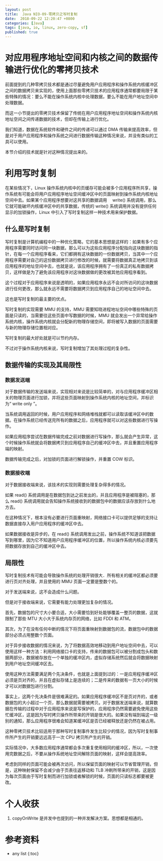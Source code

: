 ```yaml
---
layout: post
title:  Java NIO-09-零拷贝之写时复制
date:  2018-09-22 12:20:47 +0800
categories: [Java]
tags: [java, io, linux, zero-copy, sf]
published: true
---
```


# 对应用程序地址空间和内核之间的数据传输进行优化的零拷贝技术

前面提到的几种零拷贝技术都是通过尽量避免用户应用程序和操作系统内核缓冲区之间的数据拷贝来实现的，使用上面那些零拷贝技术的应用程序通常都要局限于某些特殊的情况：要么不能在操作系统内核中处理数据，要么不能在用户地址空间中处理数据。

而这一小节提出的零拷贝技术保留了传统在用户应用程序地址空间和操作系统内核地址空间之间传递数据的技术，但却在传输上进行优化。

我们知道，数据在系统软件和硬件之间的传递可以通过 DMA 传输来提高效率，但是对于用户应用程序和操作系统之间进行数据传输这种情况来说，并没有类似的工具可以使用。

本节介绍的技术就是针对这种情况提出来的。

# 利用写时复制

在某些情况下，Linux 操作系统内核中的页缓存可能会被多个应用程序所共享，操作系统有可能会将用户应用程序地址空间缓冲区中的页面映射到操作系统内核地址空间中去。如果某个应用程序想要对这共享的数据调用　 write() 系统调用，那么它就可能破坏内核缓冲区中的共享数据，传统的 write() 系统调用并没有提供任何显示的加锁操作，Linux 中引入了写时复制这样一种技术用来保护数据。

## 什么是写时复制

写时复制是计算机编程中的一种优化策略，它的基本思想是这样的：如果有多个应用程序需要同时访问同一块数据，那么可以为这些应用程序分配指向这块数据的指针，在每一个应用程序看来，它们都拥有这块数据的一份数据拷贝，当其中一个应用程序需要对自己的这份数据拷贝进行修改的时候，就需要将数据真正地拷贝到该应用程序的地址空间中去，也就是说，该应用程序拥有了一份真正的私有数据拷贝，这样做是为了避免该应用程序对这块数据做的更改被其他应用程序看到。

这个过程对于应用程序来说是透明的，如果应用程序永远不会对所访问的这块数据进行任何更改，那么就永远不需要将数据拷贝到应用程序自己的地址空间中去。

这也是写时复制的最主要的优点。

写时复制的实现需要 MMU 的支持，MMU 需要知晓进程地址空间中哪些特殊的页面是只读的，当需要往这些页面中写数据的时候，MMU 就会发出一个异常给操作系统内核，操作系统内核就会分配新的物理存储空间，即将被写入数据的页面需要与新的物理存储位置相对应。

写时复制的最大好处就是可以节约内存。

不过对于操作系统内核来说，写时复制增加了其处理过程的复杂性。

## 数据传输的实现及其局限性

### 数据发送端

对于数据传输的发送端来说，实现相对来说是比较简单的，对与应用程序缓冲区相关的物理页面进行加锁，并将这些页面映射到操作系统内核的地址空间，并标识为“ write only ”。

当系统调用返回的时候，用户应用程序和网络堆栈就都可以读取该缓冲区中的数据。在操作系统已经传送完所有的数据之后，应用程序就可以对这些数据进行写操作。

如果应用程序尝试在数据传输完成之前对数据进行写操作，那么就会产生异常，这个时候操作系统就会将数据拷贝到应用程序自己的缓冲区中去，并且重置应用程序端的映射。

数据传输完成之后，对加锁的页面进行解锁操作，并重置 COW 标识。

### 数据接收端

对于数据接收端来说，该技术的实现则需要处理复杂得多的情况。

如果 read() 系统调用是在数据包到达之前发出的，并且应用程序是被阻塞的，那么 read() 系统调用就会告知操作系统接收到的数据包中的数据应该存放到什么地方去。

在这种情况下，根本没有必要进行页面重映射，网络接口卡可以提供足够的支持让数据直接存入用户应用程序的缓冲区中去。

如果数据接收是异步的，在 read() 系统调用发出之前，操作系统不知道该把数据写到哪里，因为它不知道用户应用程序缓冲区的位置，所以操作系统内核必须要先把数据存放到自己的缓冲区中去。

## 局限性

写时复制技术有可能会导致操作系统的处理开销很大．所有相关的缓冲区都必须要进行页对齐处理，并且使用的 MMU 页面一定要是整数个的。

对于发送端来说，这不会造成什么问题。

但是对于接收端来说，它需要有能力处理更加复杂的情况。

首先，数据包的尺寸大小要合适，大小需要恰到好处能够覆盖一整页的数据，这就限制了那些 MTU 大小大于系统内存页的网络，比如 FDDI 和 ATM。

其次，为了在没有任何中断的情况下将页面重映射到数据包的流，数据包中的数据部分必须占用整数个页面。

对于异步接收数据的情况来说，为了将数据高效地移动到用户地址空间中去，可以使用这样一种方法：利用网络接口卡的支持，传来的数据包可以被分割成包头和数据两部分，数据被存放在一个单独的缓冲区内，虚拟存储系统然后就会将数据映射到用户地址空间缓冲区去。

使用这种方法需要满足两个先决条件，也就是上面提到过的：一是应用程序缓冲区必须是页对齐的，并且在虚拟存储上是连续的；二是传来的数据有一页大小的时候才可以对数据包进行分割。

事实上，这两个先决条件是很难满足的。如果应用程序缓冲区不是页对齐的，或者数据包的大小超过一个页，那么数据就需要被拷贝。对于数据发送端来说，就算数据在传输的过程中对于应用程序来说是写保护的，应用程序仍然需要避免使用这些忙缓冲区，这是因为写时拷贝操作所带来的开销是很大的。如果没有端到端这一级别的通知，那么应用程序很难会知道某缓冲区是否已经被释放还是仍然在被占用。

这种零拷贝技术比较适用于那种写时复制事件发生比较少的情况，因为写时复制事件所产生的开销要远远高于一次 CPU 拷贝所产生的开销。

实际情况中，大多数应用程序通常都会多次重复使用相同的缓冲区，所以，一次使用完数据之后，不要从操作系统地址空间解除页面的映射，这样会提高效率。

考虑到同样的页面可能会被再次访问，所以保留页面的映射可以节省管理开销，但是，这种映射保留不会减少由于页表往返移动和 TLB 冲刷所带来的开销，这是因为每次页面由于写时复制而进行加锁或者解锁的时候，页面的只读标志都要被更改。

# 个人收获

1. copyOnWrite 是并发中也提到的一种并发解决方案。思想都是相通的。

# 参考资料


* any list
{:toc}